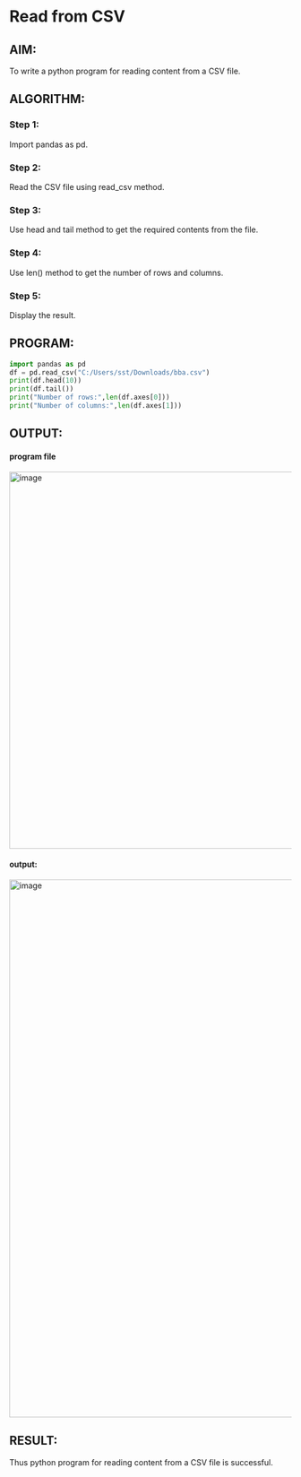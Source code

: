 # Read from CSV

## AIM:
To write a python program for reading content from a CSV file.
## ALGORITHM:
### Step 1:
Import pandas as pd.
### Step 2:
Read the CSV file using read_csv method.
### Step 3:
Use head and tail method to get the required contents from the file.
### Step 4:
Use len() method to get the number of rows and columns.
### Step 5:
Display the result.
## PROGRAM:
```Python
import pandas as pd
df = pd.read_csv("C:/Users/sst/Downloads/bba.csv")
print(df.head(10))
print(df.tail())
print("Number of rows:",len(df.axes[0]))
print("Number of columns:",len(df.axes[1]))
```
## OUTPUT:
#### program file
<img width="673" alt="image" src="https://github.com/Nijeesh-bit/Read-from-CSV/assets/89188014/0cedb2c3-520b-4ba6-9478-97986bbf49c5">

#### output:
<img width="960" alt="image" src="https://github.com/Nijeesh-bit/Read-from-CSV/assets/89188014/e7837c6c-10a3-4ee3-a890-b30f6f2ab089">

## RESULT:
Thus python program for reading content from a CSV file is successful.
